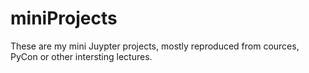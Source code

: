 # miniProjects

These are my mini Juypter projects, mostly reproduced from cources, PyCon or other intersting lectures.
